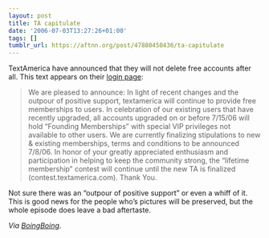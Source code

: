 ```yaml
---
layout: post
title: TA capitulate
date: '2006-07-03T13:27:26+01:00'
tags: []
tumblr_url: https://aftnn.org/post/47880450436/ta-capitulate
---
```

<p>TextAmerica have announced that they will not delete free accounts after all. This text appears on their <a href="http://www.textamerica.com/admin/login_page.aspx?inner=0&amp;_lmk=%2fadmin%2fDefault.aspx%3f">login page</a>:</p>
<blockquote>We are pleased to announce: In light of recent changes and the outpour of positive support, textamerica will continue to provide free memberships to users. In celebration of our existing users that have recently upgraded, all accounts upgraded on or before 7/15/06 will hold “Founding Memberships” with special VIP privileges not available to other users. We are currently finalizing stipulations to new &amp; existing memberships, terms and conditions to be announced 7/8/06. In honor of your greatly appreciated enthusiasm and participation in helping to keep the community strong, the “lifetime membership” contest will continue until the new TA is finalized (contest.textamerica.com). Thank You.</blockquote>
<p>Not sure there was an &ldquo;outpour of positive support&rdquo; or even a whiff of it. This is good news for the people who&rsquo;s pictures will be preserved, but the whole episode does leave a bad aftertaste.</p>
<p><em>Via <a href="http://www.boingboing.net/2006/06/30/update_textamerica_w.html">BoingBoing</a></em>.</p>
